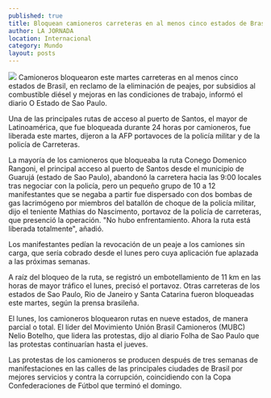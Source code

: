 ```yaml
---
published: true
title: Bloquean camioneros carreteras en al menos cinco estados de Brasil
author: LA JORNADA
location: Internacional
category: Mundo
layout: posts
---
```


![](http://i.imgur.com/OhkAQmhm.jpg) Camioneros bloquearon este martes carreteras en al menos cinco estados de Brasil, en reclamo de la eliminación de peajes, por subsidios al combustible diésel y mejoras en las condiciones de trabajo, informó el diario O Estado de Sao Paulo.

Una de las principales rutas de acceso al puerto de Santos, el mayor de Latinoamérica, que fue bloqueada durante 24 horas por camioneros, fue liberada este martes, dijeron a la AFP portavoces de la policía militar y de la policía de Carreteras.

La mayoría de los camioneros que bloqueaba la ruta Conego Domenico Rangoni, el principal acceso al puerto de Santos desde el municipio de Guarujá (estado de Sao Paulo), abandonó la carretera hacia las 9:00 locales tras negociar con la policía, pero un pequeño grupo de 10 a 12 manifestantes que se negaba a partir fue dispersado con dos bombas de gas lacrimógeno por miembros del batallón de choque de la policía militar, dijo el teniente Mathias do Nascimento, portavoz de la policía de carreteras, que presenció la operación. "No hubo enfrentamiento. Ahora la ruta está liberada totalmente", añadió.

Los manifestantes pedían la revocación de un peaje a los camiones sin carga, que sería cobrado desde el lunes pero cuya aplicación fue aplazada a las próximas semanas.

A raíz del bloqueo de la ruta, se registró un embotellamiento de 11 km en las horas de mayor tráfico el lunes, precisó el portavoz. Otras carreteras de los estados de Sao Paulo, Rio de Janeiro y Santa Catarina fueron bloqueadas este martes, según la prensa brasileña.

El lunes, los camioneros bloquearon rutas en nueve estados, de manera parcial o total. El líder del Movimiento Unión Brasil Camioneros (MUBC) Nelio Botelho, que lidera las protestas, dijo al diario Folha de Sao Paulo que las protestas continuarían hasta el jueves.

Las protestas de los camioneros se producen después de tres semanas de manifestaciones en las calles de las principales ciudades de Brasil por mejores servicios y contra la corrupción, coincidiendo con la Copa Confederaciones de Fútbol que terminó el domingo.
